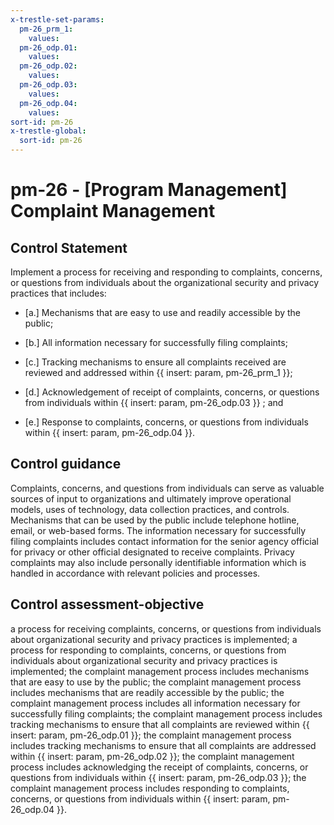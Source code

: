 ```yaml
---
x-trestle-set-params:
  pm-26_prm_1:
    values:
  pm-26_odp.01:
    values:
  pm-26_odp.02:
    values:
  pm-26_odp.03:
    values:
  pm-26_odp.04:
    values:
sort-id: pm-26
x-trestle-global:
  sort-id: pm-26
---
```


# pm-26 - \[Program Management\] Complaint Management

## Control Statement

Implement a process for receiving and responding to complaints, concerns, or questions from individuals about the organizational security and privacy practices that includes:

- \[a.\] Mechanisms that are easy to use and readily accessible by the public;

- \[b.\] All information necessary for successfully filing complaints;

- \[c.\] Tracking mechanisms to ensure all complaints received are reviewed and addressed within {{ insert: param, pm-26_prm_1 }};

- \[d.\] Acknowledgement of receipt of complaints, concerns, or questions from individuals within {{ insert: param, pm-26_odp.03 }} ; and

- \[e.\] Response to complaints, concerns, or questions from individuals within {{ insert: param, pm-26_odp.04 }}.

## Control guidance

Complaints, concerns, and questions from individuals can serve as valuable sources of input to organizations and ultimately improve operational models, uses of technology, data collection practices, and controls. Mechanisms that can be used by the public include telephone hotline, email, or web-based forms. The information necessary for successfully filing complaints includes contact information for the senior agency official for privacy or other official designated to receive complaints. Privacy complaints may also include personally identifiable information which is handled in accordance with relevant policies and processes.

## Control assessment-objective

a process for receiving complaints, concerns, or questions from individuals about organizational security and privacy practices is implemented;
a process for responding to complaints, concerns, or questions from individuals about organizational security and privacy practices is implemented;
the complaint management process includes mechanisms that are easy to use by the public;
the complaint management process includes mechanisms that are readily accessible by the public;
the complaint management process includes all information necessary for successfully filing complaints;
the complaint management process includes tracking mechanisms to ensure that all complaints are reviewed within {{ insert: param, pm-26_odp.01 }};
the complaint management process includes tracking mechanisms to ensure that all complaints are addressed within {{ insert: param, pm-26_odp.02 }};
the complaint management process includes acknowledging the receipt of complaints, concerns, or questions from individuals within {{ insert: param, pm-26_odp.03 }};
the complaint management process includes responding to complaints, concerns, or questions from individuals within {{ insert: param, pm-26_odp.04 }}.

